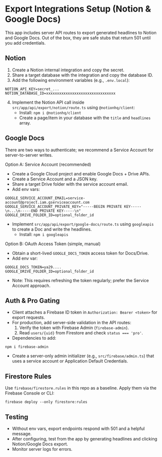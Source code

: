 # Export Integrations Setup (Notion & Google Docs)

This app includes server API routes to export generated headlines to Notion and Google Docs.
Out of the box, they are safe stubs that return 501 until you add credentials.

## Notion

1. Create a Notion internal integration and copy the secret.
2. Share a target database with the integration and copy the database ID.
3. Add the following environment variables (e.g., `.env.local`):

```
NOTION_API_KEY=secret_...
NOTION_DATABASE_ID=xxxxxxxxxxxxxxxxxxxxxxxxxxxxxxxx
```

4. Implement the Notion API call inside `src/app/api/export/notion/route.ts` using `@notionhq/client`:
   - Install: `npm i @notionhq/client`
   - Create a page/item in your database with the `title` and `headlines` array.

## Google Docs

There are two ways to authenticate; we recommend a Service Account for server-to-server writes.

Option A: Service Account (recommended)
- Create a Google Cloud project and enable Google Docs + Drive APIs.
- Create a Service Account and a JSON key.
- Share a target Drive folder with the service account email.
- Add env vars:

```
GOOGLE_SERVICE_ACCOUNT_EMAIL=service-account@project.iam.gserviceaccount.com
GOOGLE_SERVICE_ACCOUNT_PRIVATE_KEY="-----BEGIN PRIVATE KEY-----\n...\n-----END PRIVATE KEY-----\n"
GOOGLE_DRIVE_FOLDER_ID=optional_folder_id
```

- Implement `src/app/api/export/google-docs/route.ts` using `googleapis` to create a Doc and write the headlines.
  - Install: `npm i googleapis`

Option B: OAuth Access Token (simple, manual)
- Obtain a short-lived `GOOGLE_DOCS_TOKEN` access token for Docs/Drive.
- Add env var:

```
GOOGLE_DOCS_TOKEN=ya29....
GOOGLE_DRIVE_FOLDER_ID=optional_folder_id
```

- Note: This requires refreshing the token regularly; prefer the Service Account approach.

## Auth & Pro Gating

- Client attaches a Firebase ID token in `Authorization: Bearer <token>` for export requests.
- For production, add server-side validation in the API routes:
  1) Verify the token with Firebase Admin (`firebase-admin`).
  2) Read `users/{uid}` from Firestore and check `status === 'pro'`.
- Dependencies to add:

```
npm i firebase-admin
```

- Create a server-only admin initializer (e.g., `src/firebase/admin.ts`) that uses a service account or Application Default Credentials.

## Firestore Rules

Use `firebase/firestore.rules` in this repo as a baseline. Apply them via the Firebase Console or CLI:

```
firebase deploy --only firestore:rules
```

## Testing

- Without env vars, export endpoints respond with 501 and a helpful message.
- After configuring, test from the app by generating headlines and clicking Notion/Google Docs export.
- Monitor server logs for errors.
